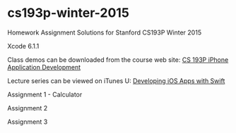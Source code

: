 # cs193p-winter-2015

Homework Assignment Solutions for Stanford CS193P Winter 2015

Xcode 6.1.1

Class demos can be downloaded from the course web site: <a href="http://www.stanford.edu/class/cs193p/cgi-bin/drupal/">CS 193P iPhone Application Development</a>

Lecture series can be viewed on iTunes U: <a href="https://itunes.apple.com/us/course/developing-ios-8-apps-swift/id961180099">Developing iOS Apps with Swift</a>


Assignment 1 - Calculator

Assignment 2

Assignment 3
